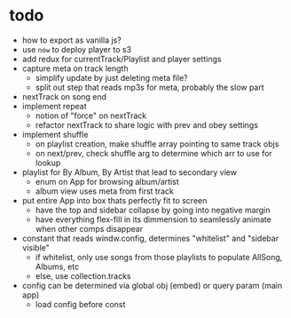 # todo

- how to export as vanilla js?
- use `now` to deploy player to s3
- add redux for currentTrack/Playlist and player settings
- capture meta on track length
  - simplify update by just deleting meta file?
  - split out step that reads mp3s for meta, probably the slow part
- nextTrack on song end
- implement repeat
  - notion of "force" on nextTrack
  - refactor nextTrack to share logic with prev and obey settings
- implement shuffle
  - on playlist creation, make shuffle array pointing to same track objs
  - on next/prev, check shuffle arg to determine which arr to use for lookup
- playlist for By Album, By Artist that lead to secondary view
  - enum on App for browsing album/artist
  - album view uses meta from first track
- put entire App into box thats perfectly fit to screen
  - have the top and sidebar collapse by going into negative margin
  - have everything flex-fill in its dimmension to seamlessly animate when other comps disappear
- constant that reads windw.config, determines "whitelist" and "sidebar visible"
  - if whitelist, only use songs from those playlists to populate AllSong, Albums, etc
  - else, use collection.tracks
- config can be determined via global obj (embed) or query param (main app)
  - load config before const
